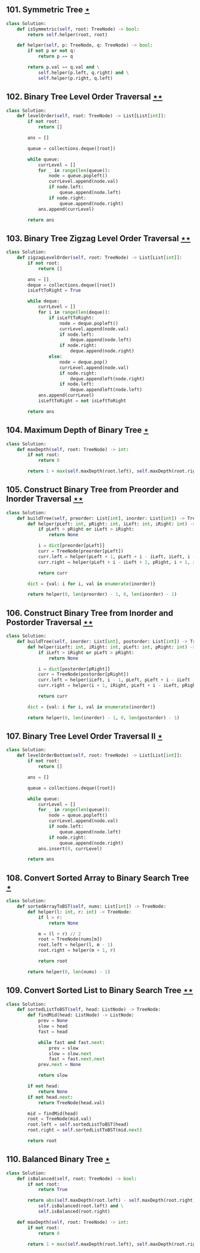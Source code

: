 ## 101. Symmetric Tree [$\star$](https://leetcode.com/problems/symmetric-tree)

```python
class Solution:
    def isSymmetric(self, root: TreeNode) -> bool:
        return self.helper(root, root)

    def helper(self, p: TreeNode, q: TreeNode) -> bool:
        if not p or not q:
            return p == q

        return p.val == q.val and \
            self.helper(p.left, q.right) and \
            self.helper(p.right, q.left)
```

## 102. Binary Tree Level Order Traversal [$\star\star$](https://leetcode.com/problems/binary-tree-level-order-traversal)

```python
class Solution:
    def levelOrder(self, root: TreeNode) -> List[List[int]]:
        if not root:
            return []

        ans = []

        queue = collections.deque([root])

        while queue:
            currLevel = []
            for _ in range(len(queue)):
                node = queue.popleft()
                currLevel.append(node.val)
                if node.left:
                    queue.append(node.left)
                if node.right:
                    queue.append(node.right)
            ans.append(currLevel)

        return ans
```

## 103. Binary Tree Zigzag Level Order Traversal [$\star\star$](https://leetcode.com/problems/binary-tree-zigzag-level-order-traversal)

```python
class Solution:
    def zigzagLevelOrder(self, root: TreeNode) -> List[List[int]]:
        if not root:
            return []

        ans = []
        deque = collections.deque([root])
        isLeftToRight = True

        while deque:
            currLevel = []
            for i in range(len(deque)):
                if isLeftToRight:
                    node = deque.popleft()
                    currLevel.append(node.val)
                    if node.left:
                        deque.append(node.left)
                    if node.right:
                        deque.append(node.right)
                else:
                    node = deque.pop()
                    currLevel.append(node.val)
                    if node.right:
                        deque.appendleft(node.right)
                    if node.left:
                        deque.appendleft(node.left)
            ans.append(currLevel)
            isLeftToRight = not isLeftToRight

        return ans
```

## 104. Maximum Depth of Binary Tree [$\star$](https://leetcode.com/problems/maximum-depth-of-binary-tree)

```python
class Solution:
    def maxDepth(self, root: TreeNode) -> int:
        if not root:
            return 0

        return 1 + max(self.maxDepth(root.left), self.maxDepth(root.right))
```

## 105. Construct Binary Tree from Preorder and Inorder Traversal [$\star\star$](https://leetcode.com/problems/construct-binary-tree-from-preorder-and-inorder-traversal)

```python
class Solution:
    def buildTree(self, preorder: List[int], inorder: List[int]) -> TreeNode:
        def helper(pLeft: int, pRight: int, iLeft: int, iRight: int) -> TreeNode:
            if pLeft > pRight or iLeft > iRight:
                return None

            i = dict[preorder[pLeft]]
            curr = TreeNode(preorder[pLeft])
            curr.left = helper(pLeft + 1, pLeft + i - iLeft, iLeft, i - 1)
            curr.right = helper(pLeft + i - iLeft + 1, pRight, i + 1, iRight)

            return curr

        dict = {val: i for i, val in enumerate(inorder)}

        return helper(0, len(preorder) - 1, 0, len(inorder) - 1)
```

## 106. Construct Binary Tree from Inorder and Postorder Traversal [$\star\star$](https://leetcode.com/problems/construct-binary-tree-from-inorder-and-postorder-traversal)

```python
class Solution:
    def buildTree(self, inorder: List[int], postorder: List[int]) -> TreeNode:
        def helper(iLeft: int, iRight: int, pLeft: int, pRight: int) -> TreeNode:
            if iLeft > iRight or pLeft > pRight:
                return None

            i = dict[postorder[pRight]]
            curr = TreeNode(postorder[pRight])
            curr.left = helper(iLeft, i - 1, pLeft, pLeft + i - iLeft - 1)
            curr.right = helper(i + 1, iRight, pLeft + i - iLeft, pRight - 1)

            return curr

        dict = {val: i for i, val in enumerate(inorder)}

        return helper(0, len(inorder) - 1, 0, len(postorder) - 1)
```

## 107. Binary Tree Level Order Traversal II [$\star$](https://leetcode.com/problems/binary-tree-level-order-traversal-ii)

```python
class Solution:
    def levelOrderBottom(self, root: TreeNode) -> List[List[int]]:
        if not root:
            return []

        ans = []

        queue = collections.deque([root])

        while queue:
            currLevel = []
            for _ in range(len(queue)):
                node = queue.popleft()
                currLevel.append(node.val)
                if node.left:
                    queue.append(node.left)
                if node.right:
                    queue.append(node.right)
            ans.insert(0, currLevel)

        return ans
```

## 108. Convert Sorted Array to Binary Search Tree [$\star$](https://leetcode.com/problems/convert-sorted-array-to-binary-search-tree)

```python
class Solution:
    def sortedArrayToBST(self, nums: List[int]) -> TreeNode:
        def helper(l: int, r: int) -> TreeNode:
            if l > r:
                return None

            m = (l + r) // 2
            root = TreeNode(nums[m])
            root.left = helper(l, m - 1)
            root.right = helper(m + 1, r)

            return root

        return helper(0, len(nums) - 1)
```

## 109. Convert Sorted List to Binary Search Tree [$\star\star$](https://leetcode.com/problems/convert-sorted-list-to-binary-search-tree)

```python
class Solution:
    def sortedListToBST(self, head: ListNode) -> TreeNode:
        def findMid(head: ListNode) -> ListNode:
            prev = None
            slow = head
            fast = head

            while fast and fast.next:
                prev = slow
                slow = slow.next
                fast = fast.next.next
            prev.next = None

            return slow

        if not head:
            return None
        if not head.next:
            return TreeNode(head.val)

        mid = findMid(head)
        root = TreeNode(mid.val)
        root.left = self.sortedListToBST(head)
        root.right = self.sortedListToBST(mid.next)

        return root
```

## 110. Balanced Binary Tree [$\star$](https://leetcode.com/problems/balanced-binary-tree)

```python
class Solution:
    def isBalanced(self, root: TreeNode) -> bool:
        if not root:
            return True

        return abs(self.maxDepth(root.left) - self.maxDepth(root.right)) <= 1 and \
            self.isBalanced(root.left) and \
            self.isBalanced(root.right)

    def maxDepth(self, root: TreeNode) -> int:
        if not root:
            return 0

        return 1 + max(self.maxDepth(root.left), self.maxDepth(root.right))
```
